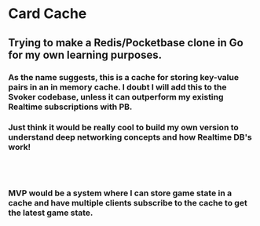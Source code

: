 # Card Cache

## Trying to make a Redis/Pocketbase clone in Go for my own learning purposes.

### As the name suggests, this is a cache for storing key-value pairs in an in memory cache. I doubt I will add this to the Svoker codebase, unless it can outperform my existing Realtime subscriptions with PB. 
### Just think it would be really cool to build my own version to understand deep networking concepts and how Realtime DB's work!
<br><br>
### MVP would be a system where I can store game state in a cache and have multiple clients subscribe to the cache to get the latest game state.
